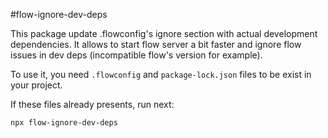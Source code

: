 #flow-ignore-dev-deps

This package update .flowconfig's ignore section with actual development dependencies.
It allows to start flow server a bit faster and ignore flow issues in dev deps
(incompatible flow's version for example).

To use it, you need `.flowconfig` and `package-lock.json` files to be exist in your project.

If these files already presents, run next:
```bash
npx flow-ignore-dev-deps
```
